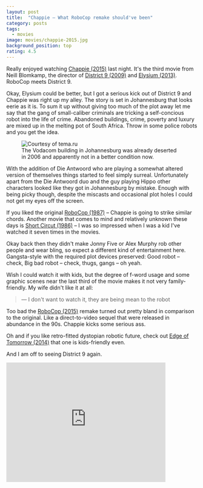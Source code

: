 ```yaml
---
layout: post
title:  "Chappie – What RoboCop remake should've been"
category: posts
tags:
  - movies
image: movies/chappie-2015.jpg
background_position: top
rating: 4.5
---
```

Really enjoyed watching [Chappie (2015)](http://www.imdb.com/title/tt1823672/) last
night.
It's the third movie from Neill Blomkamp, the director of [District 9 (2009)](http://www.imdb.com/title/tt1136608/)
and [Elysium (2013)](http://www.imdb.com/title/tt1535108/). RoboCop meets District 9.

Okay, Elysium could be better, but I got a serious kick out of District 9 and
Chappie was right up my alley. The story is set in Johannesburg
that looks eerie as it is. To sum it up without giving too much of the plot away
let me say that the gang of small-caliber criminals are tricking a self-concious
robot into the life of crime. Abandoned buildings, crime, poverty and luxury are mixed up in the melting pot
of South Africa. Throw in some police robots and you get the idea.

<figure class="right mb4 ml4 sm-col-3">
  <img class="rounded" src="http://tema.ru/travel/south-africa-2/_MG_2985.jpg" title="Courtesy of tema.ru"/>
  <figcaption class="mt1">
  The Vodacom building in Johannesburg was already deserted in 2006 and apparently not in a better condition now.
  </figcaption>
</figure>

With the addition of Die Antwoord who are playing a somewhat altered version of
themselves things started to feel simply surreal. Unfortunately apart from the
Die Antwoord duo and the guy playing Hippo other characters looked like they
got in Johannesburg by mistake. Enough with being picky though, despite the
miscasts and occasional plot holes I could not get my eyes off the screen.

If you liked the original [RoboCop (1987)](http://www.imdb.com/title/tt0093870/)
– Chappie is going to strike similar chords. Another movie that comes to mind
and relatively unknown these days is
[Short Circut (1986)](http://www.imdb.com/title/tt0091949/) – I was so impressed
when I was a kid I've watched it seven times in the movies.

Okay back then they didn't make Jonny Five or Alex Murphy rob other people and wear bling,
so expect a different kind of entertainment here. Gangsta-style with the required plot
devices preserved: Good robot – check, Big bad robot – check, thugs, gangs – oh yeah.

Wish I could watch it with kids, but the degree of f-word usage and some graphic
scenes near the last third of the movie makes it not very family-friendly.
My wife didn't like it at all:

> — I don't want to watch it, they are being mean to the robot

Too bad the [RoboCop (2015)](http://www.imdb.com/title/tt1234721/) remake turned
out pretty bland in comparison to the original. Like a direct-to-video sequel
that were released in abundance in the 90s. Chappie kicks some serious ass.

Oh and if you like retro-fitted dystopian robotic future, check out
[Edge of Tomorrow (2014)](http://www.imdb.com/title/tt1631867/) that one is
kids-friendly even.

And I am off to seeing District 9 again.

<iframe width="420" height="315" src="https://www.youtube.com/embed/cegdR0GiJl4" frameborder="0" allowfullscreen></iframe>

